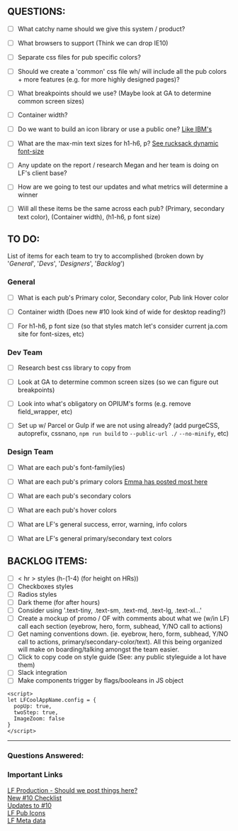 ## QUESTIONS:
- [ ] What catchy name should we give this system / product?
- [ ] What browsers to support (Think we can drop IE10)
- [ ] Separate css files for pub specific colors?
- [ ] Should we create a 'common' css file wh/ will include all the pub colors + more features (e.g. for more highly designed pages)?
- [ ] What breakpoints should we use? (Maybe look at GA to determine common screen sizes)
- [ ] Container width?
- [ ] Do we want to build an icon library or use a public one? [Like IBM's](https://www.carbondesignsystem.com/guidelines/iconography/library)
- [ ] What are the max-min text sizes for h1-h6, p? [See rucksack dynamic font-size](https://www.rucksackcss.org/docs/#responsive-type)
- [ ] Any update on the report / research Megan and her team is doing on LF's client base?
- [ ] How are we going to test our updates and what metrics will determine a winner
- [ ] Will all these items be the same across each pub? (Primary, secondary text color), (Container width), (h1-h6, p font size)


## TO DO:

List of items for each team to try to accomplished (broken down by '*General*', '*Devs*', '*Designers*', '*Backlog*')


### General
- [ ] What is each pub's Primary color, Secondary color, Pub link Hover color
- [ ] Container width (Does new #10 look kind of wide for desktop reading?)
- [ ] For h1-h6, p font size (so that styles match let's consider current ja.com site for font-sizes, etc)


### Dev Team
- [ ] Research best css library to copy from
- [ ] Look at GA to determine common screen sizes (so we can figure out breakpoints)
- [ ] Look into what's obligatory on OPIUM's forms (e.g. remove field_wrapper, etc)
- [ ] Set up w/ Parcel or Gulp if we are not using already? (add purgeCSS, autoprefix, cssnano, `npm run build` to `--public-url ./` `--no-minify`, etc)


### Design Team
- [ ] What are each pub's font-family(ies)
- [ ] What are each pub's primary colors [Emma has posted most here](https://3.basecamp.com/3487677/buckets/9637308/messages/1384234231)
- [ ] What are each pub's secondary colors
- [ ] What are each pub's hover colors
- [ ] What are LF's general success, error, warning, info colors
- [ ] What are LF's general primary/secondary text colors


## BACKLOG ITEMS:
- [ ] < hr > styles (h-(1-4) (for height on HRs))
- [ ] Checkboxes styles
- [ ] Radios styles
- [ ] Dark theme (for after hours)
- [ ] Consider using '.text-tiny, .text-sm, .text-md, .text-lg, .text-xl...'
- [ ] Create a mockup of promo / OF with comments about what we (w/in LF) call each section (eyebrow, hero, form, subhead, Y/NO call to actions)
- [ ] Get naming conventions down. (ie. eyebrow, hero, form, subhead, Y/NO call to actions, primary/secondary-color/text). All this being organized will make on boarding/talking amongst the team easier.
- [ ] Click to copy code on style guide (See: any public styleguide a lot have them)
- [ ] Slack integration
- [ ] Make components trigger by flags/booleans in JS object

```
<script>
let LFCoolAppName.config = {
  popUp: true,
  twoStep: true,
  ImageZoom: false
}
</script>
```

---


### Questions Answered:

### Important Links

[LF Production - Should we post things here?](https://3.basecamp.com/3487677/projects/9637308)<br>
[New #10 Checklist](https://3.basecamp.com/3487677/buckets/9427561/messages/1350327868)<br>
[Updates to #10](https://3.basecamp.com/3487677/buckets/9427561/messages/1504639018)<br>
[LF Pub Icons](https://3.basecamp.com/3487677/buckets/9637308/messages/1384234231)<br>
[LF Meta data](https://3.basecamp.com/3487677/buckets/9637308/messages/1462233508)<br>
